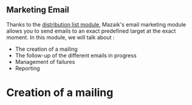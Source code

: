 ## Marketing Email

Thanks to the <a href="https://mozaik-association.github.io/mozaik/Distribution-list-module/" target="_blank">distribution list module</a>, Mazaik's email marketing module allows you to send emails to an exact predefined target at the exact moment. In this module, we will talk about :
- The creation of a mailing
- The follow-up of the different emails in progress
- Management of failures
- Reporting

# Creation of a mailing

